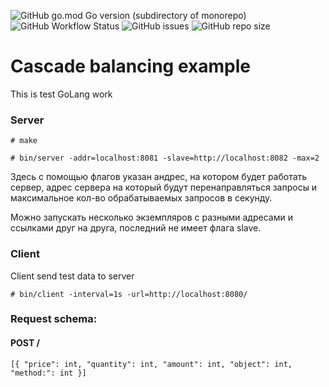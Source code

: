 ![GitHub go.mod Go version (subdirectory of monorepo)](https://img.shields.io/github/go-mod/go-version/Vatius/cascade-balancing-example)
![GitHub Workflow Status](https://img.shields.io/github/workflow/status/Vatius/cascade-balancing-example/build)
![GitHub issues](https://img.shields.io/github/issues/Vatius/cascade-balancing-example)
![GitHub repo size](https://img.shields.io/github/repo-size/Vatius/cascade-balancing-example)

# Cascade balancing example

This is test GoLang work

### Server

`# make`

`# bin/server -addr=localhost:8081 -slave=http://localhost:8082 -max=2`

Здесь с помощью флагов указан андрес, на котором будет работать сервер, адрес сервера на который будут перенаправляться запросы и максимальное кол-во обрабатываемых запросов в секунду.

Можно запускать несколько экземпляров с разными адресами и ссылками друг на друга, последний не имеет флага slave.

### Client

Client send test data to server

`# bin/client -interval=1s -url=http://localhost:8080/`

### Request schema:

#### POST /
`[{
"price": int,
"quantity": int,
"amount": int,
"object": int,
"method:": int
}]`
